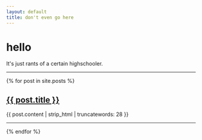 ```yaml
---
layout: default
title: don't even go here
---
```


# hello

It's just rants of a certain highschooler.

___

{% for post in site.posts %}

[{{ post.title }}]({{post.url}})
----------------

{{ post.content | strip_html | truncatewords: 28 }}

___

{% endfor %}
